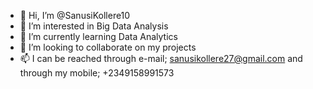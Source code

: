 - 👋 Hi, I’m @SanusiKollere10
- 👀 I’m interested in Big Data Analysis
- 🌱 I’m currently learning Data Analytics
- 💞️ I’m looking to collaborate on my projects
- 📫 I can be reached through e-mail; sanusikollere27@gmail.com and through my mobile; +2349158991573

<!---
SanusiKollere10/SanusiKollere10 is a ✨ special ✨ repository because its `README.md` (this file) appears on your GitHub profile.
You can click the Preview link to take a look at your changes.
--->
